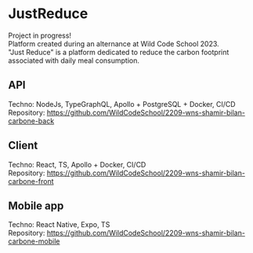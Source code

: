 # JustReduce
Project in progress!<br/>
Platform created during an alternance at Wild Code School 2023.<br/>
"Just Reduce" is a platform dedicated to reduce the carbon footprint associated with daily meal consumption.

## API 
Techno:      NodeJs, TypeGraphQL, Apollo + PostgreSQL + Docker, CI/CD<br/>
Repository:  https://github.com/WildCodeSchool/2209-wns-shamir-bilan-carbone-back<br/>

## Client
Techno:      React, TS, Apollo + Docker, CI/CD<br/>
Repository:  https://github.com/WildCodeSchool/2209-wns-shamir-bilan-carbone-front<br/>

## Mobile app
Techno:      React Native, Expo, TS<br/>
Repository:  https://github.com/WildCodeSchool/2209-wns-shamir-bilan-carbone-mobile<br/>
